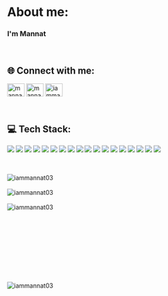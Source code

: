 <h1 align="left">About me:</h1>
<h3 align="left">I'm Mannat</h3>
<br/>
<h2 align="left">🌐 Connect with me:</h2>
<p align="left">
<a href="https://twitter.com/mannatjaiswal03" target="blank"><img align="center" src="https://raw.githubusercontent.com/rahuldkjain/github-profile-readme-generator/master/src/images/icons/Social/twitter.svg" alt="mannatjaiswal03" height="30" width="40" /></a>
<a href="https://linkedin.com/in/mannatjaiswal0302" target="blank"><img align="center" src="https://raw.githubusercontent.com/rahuldkjain/github-profile-readme-generator/master/src/images/icons/Social/linked-in-alt.svg" alt="mannatjaiswal0302" height="30" width="40" /></a>
<a href="https://instagram.com/iammannat03" target="blank"><img align="center" src="https://raw.githubusercontent.com/rahuldkjain/github-profile-readme-generator/master/src/images/icons/Social/instagram.svg" alt="iammannat03" height="30" width="40" /></a>
</p>
<br/>
<h2 align="left">💻 Tech Stack:</h2>
<p align="left">
  <img src="https://img.shields.io/badge/HTML-239120?style=for-the-badge&logo=html5&logoColor=white">
  <img src="https://img.shields.io/badge/CSS-239120?&style=for-the-badge&logo=css3&logoColor=white">
  <img src="https://img.shields.io/badge/Bootstrap-563D7C?style=for-the-badge&logo=bootstrap&logoColor=white">
  <img src="https://img.shields.io/badge/React-20232A?style=for-the-badge&logo=react&logoColor=61DAFB">
  <img src="https://img.shields.io/badge/TypeScript-007ACC?style=for-the-badge&logo=typescript&logoColor=white">
  <img src="https://img.shields.io/badge/JavaScript-F7DF1E?style=for-the-badge&logo=javascript&logoColor=black">
  <img src="https://img.shields.io/badge/Node.js-43853D?style=for-the-badge&logo=node.js&logoColor=white">
  <img src="https://img.shields.io/badge/Express.js-404D59?style=for-the-badge">
  <img src="https://img.shields.io/badge/MySQL-005C84?style=for-the-badge&logo=mysql&logoColor=white">
  <img src="https://img.shields.io/badge/MongoDB-4EA94B?style=for-the-badge&logo=mongodb&logoColor=white">
  <img src="https://img.shields.io/badge/Java-ED8B00?style=for-the-badge&logo=openjdk&logoColor=white">
  <img src="https://img.shields.io/badge/C-00599C?style=for-the-badge&logo=c&logoColor=white">
  <img src="https://img.shields.io/badge/Python-3776AB?style=for-the-badge&logo=python&logoColor=white">
  <img src="https://img.shields.io/badge/Dart-0175C2?style=for-the-badge&logo=dart&logoColor=white">
  <img src="https://img.shields.io/badge/Flutter-02569B?style=for-the-badge&logo=flutter&logoColor=white">
  <img src="https://img.shields.io/badge/Figma-F24E1E?style=for-the-badge&logo=figma&logoColor=white">
  <img src="https://img.shields.io/badge/GIT-E44C30?style=for-the-badge&logo=git&logoColor=white">
  <img src="https://img.shields.io/badge/Notion-000000?style=for-the-badge&logo=notion&logoColor=white">
</p>

<br>

<p align="left">
  <img align="center" src="https://github-readme-stats.vercel.app/api?username=iammannat03&show_icons=true&locale=en" alt="iammannat03" />
  &nbsp;
  <br><br>
  <img align="center" src="https://github-readme-streak-stats.herokuapp.com/?user=iammannat03&" alt="iammannat03" />
  <br><br>
  <img align="left" src="https://github-readme-stats.vercel.app/api/top-langs?username=iammannat03&show_icons=true&locale=en&layout=compact" alt="iammannat03" />
  
</p>
<br><br><br><br><br><br><br><br><br>
<p align="left"> <img src="https://komarev.com/ghpvc/?username=iammannat03&label=Profile%20views&color=0e75b6&style=flat" alt="iammannat03" /> </p>
